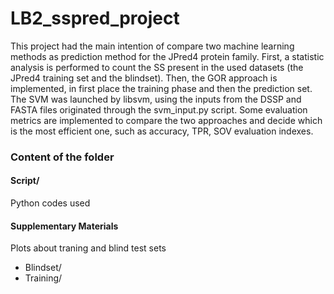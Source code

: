 # LB2_sspred_project

This project had the main intention of compare two machine learning methods as prediction method for the JPred4 protein family. First, a statistic analysis is performed to count the SS present in the used datasets (the JPred4 training set and the blindset). Then, the GOR approach is implemented, in first place the training phase and then the prediction set. The SVM was launched by libsvm, using the inputs from the DSSP and FASTA files originated through the svm_input.py script. Some evaluation metrics are implemented to compare the two approaches and decide which is the most efficient one, such as accuracy, TPR, SOV evaluation indexes.

### Content of the folder
#### Script/
Python codes used 
#### Supplementary Materials
Plots about traning and blind test sets
* Blindset/
* Training/ 
